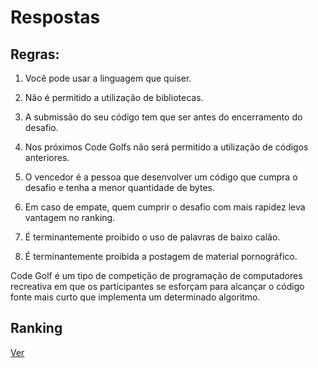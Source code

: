 # Respostas

## Regras:

1) Você pode usar a linguagem que quiser.

2) Não é permitido a utilização de bibliotecas.

3) A submissão do seu código tem que ser antes do encerramento do desafio.

4) Nos próximos Code Golfs não será permitido a utilização de códigos anteriores.

5) O vencedor é a pessoa que desenvolver um código que cumpra o desafio e tenha a menor quantidade de bytes.

6) Em caso de empate, quem cumprir o desafio com mais rapidez leva vantagem no ranking.

7) É terminantemente proibido o uso de palavras de baixo calão.

8) É terminantemente proibida a postagem de material pornográfico.

Code Golf é um tipo de competição de programação de computadores recreativa em que os participantes se esforçam para alcançar o código fonte mais curto que implementa um determinado algoritmo.

## Ranking
[Ver](https://github.com/CodeGolfWhatsapp/Respostas/blob/master/Rankings.md)
